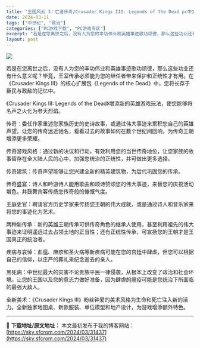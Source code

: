 ```yaml
---
title: "王国风云 3：亡者传奇/Crusader Kings III: Legends of the Dead pc中文分享 5.07G"
date: 2024-03-11
tags: ["中世纪", "政治"]
categories: ["PC游戏下载", "PC游戏专区"]
excerpt: "若是在您离世之后，没有人为您的丰功伟业和英雄事迹歌功颂德，那么这些功业还有什么意义呢？毕竟，王室传承必须能为您的继任者带来保护和正统性才有用。在《Crusader Kings III》的核心扩展包《Legends of the Dead》中，您将长存于臣民与政敌的记忆中。 《Crusader Kin&hellip;"
layout: post
---
```


<img class="game_header_image_full aligncenter" src="https://cdn.akamai.steamstatic.com/steam/apps/2671060/header.jpg?t=1709571372" />

若是在您离世之后，没有人为您的丰功伟业和英雄事迹歌功颂德，那么这些功业还有什么意义呢？毕竟，王室传承必须能为您的继任者带来保护和正统性才有用。在《Crusader Kings III》的核心扩展包《Legends of the Dead》中，您将长存于臣民与政敌的记忆中。

《Crusader Kings III: Legends of the Dead》增添新的英雄游戏玩法，使您能够将名声之火化为参天烈焰。

传奇：委任作家重述您家族历史的史诗故事，或通过伟大事迹来累积您自己的英雄声望。让您的传奇远近驰名，看看过去的故事如何在数个世纪间回响，为传奇王朝增添更多荣耀。

传奇游戏风格：通过新的决议和行动，有效利用您的当世传奇地位，让您家族的故事留存在全大陆人民的心中，加强您统治的正统性，并可做出更多选择。

传奇建筑：传奇声望能够让您兴建全新的精英建筑物，为后代巩固您的传承。

传奇盛宴：诗人和吟游诗人能用歌曲和颂诗赞颂您的伟大事迹，来替您的庆祝活动增色，并鼓舞宾客传扬您传奇般的慷慨气度。

王庭史官：聘请官方历史学家来传扬您王朝的伟大成就，或是通过诗人和音乐家来将您的事迹化为艺术。

两种新传承：新的英雄王朝传承可供传奇角色的继承人使用，甚至利用祖先的伟大事迹来证明遥远过去占领土地的正当性；还有正统性传承，可宣扬您的王朝才是王国真正的统治者。

疾病与哀悼：血瘟、麻疹和圣火病等新疾病可能在您的宫廷中肆虐，但您可以根据自己的信仰，以庄严的葬礼来纪念逝去的亲人。

黑死病：中世纪最大的灾害不论贵族平民一律侵袭，从根本上改变了政治和社会环境。让您的王国以及您的意志力做好准备，因为肆虐的瘟疫可能是您统治下所面临的最强大敌人。

全新美术：《Crusader Kings III》粉丝钟爱的美术风格为生命和死亡注入新的活力。全新独家地图桌、新款服装、单位模型和地产设计，为游戏增添额外特色。

---
📖 **下载地址/原文地址：** 本文最初发布于我的博客网站：[https://sky.sfcrom.com/2024/03/31437](https://sky.sfcrom.com/2024/03/31437)

